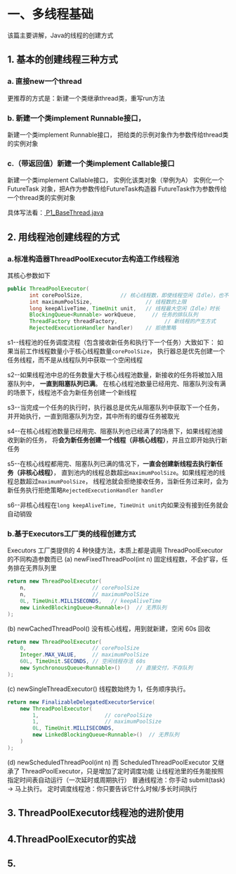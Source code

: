 # 一、多线程基础

该篇主要讲解，Java的线程的创建方式










## 1. 基本的创建线程三种方式

### a. 直接new一个thread
更推荐的方式是：新建一个类继承thread类，重写run方法

### b. 新建一个类implement Runnable接口，
新建一个类implement Runnable接口，
把给类的示例对象作为参数传给thread类的实例对象

### c.（带返回值）新建一个类implement Callable接口
新建一个类implement Callable接口，
实例化该类对象（举例为A）
实例化一个FutureTask 对象，把A作为参数传给FutureTask构造器
FutureTask作为参数传给一个thread类的实例对象

具体写法看：[ P1_BaseThread.java](../src/main/java/P1/P1_1_BaseThread.java)

## 2. 用线程池创建线程的方式

### a.标准构造器ThreadPoolExecutor去构造工作线程池
其核心参数如下
```java
public ThreadPoolExecutor(
       int corePoolSize,            // 核心线程数，即使线程空闲（Idle），也不会回收
       int maximumPoolSize,                 // 线程数的上限
       long keepAliveTime, TimeUnit unit,   // 线程最大空闲（Idle）时长 
       BlockingQueue<Runnable> workQueue,     // 任务的排队队列
       ThreadFactory threadFactory,               // 新线程的产生方式
       RejectedExecutionHandler handler)    // 拒绝策略
```
s1--线程池的任务调度流程（包含接收新任务和执行下一个任务）大致如下：
如果当前工作线程数量小于核心线程数量`corePoolSize`，
执行器总是优先创建一个任务线程，而不是从线程队列中获取一个空闲线程

s2--如果线程池中总的任务数量大于核心线程池数量，新接收的任务将被加入阻塞队列中，
**一直到阻塞队列已满**。 在核心线程池数量已经用完、阻塞队列没有满的场景下，线程池不会为新任务创建一个新线程

s3--当完成一个任务的执行时，执行器总是优先从阻塞队列中获取下一个任务，
并开始执行，一直到阻塞队列为空，其中所有的缓存任务被取光

s4--在核心线程池数量已经用完、阻塞队列也已经满了的场景下，如果线程池接收到新的任务，
将**会为新任务创建一个线程（非核心线程）**，并且立即开始执行新任务

s5--在核心线程都用完、阻塞队列已满的情况下，**一直会创建新线程去执行新任务（非核心线程）**，
直到池内的线程总数超出`maximumPoolSize`。如果线程池的线程总数超过`maximumPoolSize`，
线程池就会拒绝接收任务，当新任务过来时，会为新任务执行拒绝策略`RejectedExecutionHandler handler`

s6--非核心线程在`long keepAliveTime, TimeUnit unit`内如果没有接到任务就会自动销毁

### b.基于Executors工厂类的线程创建方式
Executors 工厂类提供的 4 种快捷方法，本质上都是调用 ThreadPoolExecutor 的不同构造参数而已
(a) newFixedThreadPool(int n) 固定线程数，不会扩容，任务排在无界队列里
```java
return new ThreadPoolExecutor(
    n,                     // corePoolSize
    n,                     // maximumPoolSize
    0L, TimeUnit.MILLISECONDS,   // keepAliveTime
    new LinkedBlockingQueue<Runnable>()  // 无界队列
);
```
(b) newCachedThreadPool() 没有核心线程，用到就新建，空闲 60s 回收
```java
return new ThreadPoolExecutor(
    0,                     // corePoolSize
    Integer.MAX_VALUE,     // maximumPoolSize
    60L, TimeUnit.SECONDS, // 空闲线程存活 60s
    new SynchronousQueue<Runnable>()     // 直接交付，不存队列
);
```
(c) newSingleThreadExecutor() 线程数始终为 1，任务顺序执行。
```java
return new FinalizableDelegatedExecutorService(
    new ThreadPoolExecutor(
        1,                     // corePoolSize
        1,                     // maximumPoolSize
        0L, TimeUnit.MILLISECONDS,
        new LinkedBlockingQueue<Runnable>()  // 无界队列
    )
);
```
(d) newScheduledThreadPool(int n)
而 ScheduledThreadPoolExecutor 又继承了 ThreadPoolExecutor，只是增加了定时调度功能
让线程池里的任务能按照指定时间表自动运行（一次延时或周期执行）
普通线程池：你手动 submit(task) → 马上执行。
定时调度线程池：你只要告诉它什么时候/多长时间执行

## 3. ThreadPoolExecutor线程池的进阶使用



## 4.ThreadPoolExecutor的实战


## 5.
